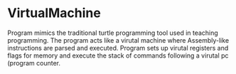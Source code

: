 # VirtualMachine
Program mimics the traditional turtle programming tool used in teaching programming. 
The program acts like a virutal machine where Assembly-like instructions are parsed and executed.
Program sets up virutal registers and flags for memory and execute the stack of commands following a virutal 
pc (program counter.
